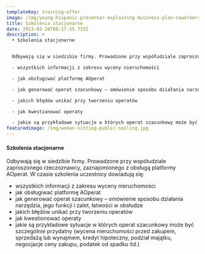 ```yaml
---
templateKey: training-offer
image: /img/young-hispanic-presenter-explaining-business-plan-coworkers-meeting-room.jpg
title: Szkolenia stacjonarne
date: 2023-03-20T08:17:55.733Z
description: >
  • Szkolenia stacjonarne


  Odbywają się w siedzibie firmy. Prowadzone przy współudziale zaproszonego rzeczoznawcy, zaznajomionego z obsługą platformy AOperat. W czasie szkolenia uczestnicy dowiadują się:

  - wszystkich informacji z zakresu wyceny nieruchomości

  - jak obsługiwać platformę AOperat

  - jak generować operat szacunkowy – omówienie sposobu działania narzędzia, jego funkcji i zalet, łatwości w obsłudze

  - jakich błędów unikać przy tworzeniu operatów

  - jak kwestionować operaty

  - jakie są przykładowe sytuacje w których operat szacunkowy może być szczególnie przydatny (wycena nieruchomości przed zakupem, sprzedażą lub wynajmem, kredyt hipoteczny, podział majątku, negocjacje ceny zakupu, podatek od spadku itd.)
featuredimage: /img/woman-sitting-public-smiling.jpg
---
```

#### Szkolenia stacjonarne

Odbywają się w siedzibie firmy. Prowadzone przy współudziale zaproszonego rzeczoznawcy, zaznajomionego z obsługą platformy AOperat. W czasie szkolenia uczestnicy dowiadują się:

* wszystkich informacji z zakresu wyceny nieruchomości
* jak obsługiwać platformę AOperat
* jak generować operat szacunkowy – omówienie sposobu działania narzędzia, jego funkcji i zalet, łatwości w obsłudze
* jakich błędów unikać przy tworzeniu operatów
* jak kwestionować operaty
* jakie są przykładowe sytuacje w których operat szacunkowy może być szczególnie przydatny (wycena nieruchomości przed zakupem, sprzedażą lub wynajmem, kredyt hipoteczny, podział majątku, negocjacje ceny zakupu, podatek od spadku itd.)